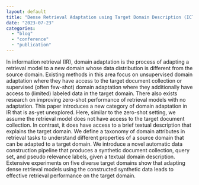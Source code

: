 ```yaml
---
layout: default
title: "Dense Retrieval Adaptation using Target Domain Description (ICTIR 2023)"
date: "2023-07-23"
categories:
  - "blog"
  - "conference"
  - "publication"
---
```


In information retrieval (IR), domain adaptation is the process of adapting a retrieval model to a new domain whose data distribution is different from the source domain. Existing methods in this area focus on unsupervised domain adaptation where they have access to the target document collection or supervised (often few-shot) domain adaptation where they additionally have access to (limited) labeled data in the target domain. There also exists research on improving zero-shot performance of retrieval models with no adaptation. This paper introduces a new category of domain adaptation in IR that is as-yet unexplored. Here, similar to the zero-shot setting, we assume the retrieval model does not have access to the target document collection. In contrast, it does have access to a brief textual description that explains the target domain. We define a taxonomy of domain attributes in retrieval tasks to understand different properties of a source domain that can be adapted to a target domain. We introduce a novel automatic data construction pipeline that produces a synthetic document collection, query set, and pseudo relevance labels, given a textual domain description. Extensive experiments on five diverse target domains show that adapting dense retrieval models using the constructed synthetic data leads to effective retrieval performance on the target domain.
